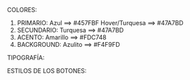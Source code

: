 COLORES:

1. PRIMARIO: Azul ==> #457FBF
             Hover/Turquesa ==> #47A7BD  
2. SECUNDARIO: Turquesa ==> #47A7BD
3. ACENTO: Amarillo ==> #FDC748
3. BACKGROUND: Azulito ==> #F4F9FD



TIPOGRAFÍA:




ESTILOS DE LOS BOTONES:


